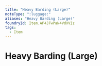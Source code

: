 ```yaml
---
title: "Heavy Barding (Large)"
noteType: ":luggage:"
aliases: "Heavy Barding (Large)"
foundryId: Item.AP4JFwPaN4VdXVIz
tags:
  - Item
---
```


# Heavy Barding (Large)
